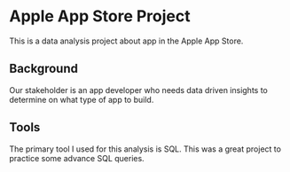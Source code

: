 # Apple App Store Project
This is a data analysis project about app in the Apple App Store. 

## Background
Our stakeholder is an app developer who needs data driven insights to determine on what type of app to build. 

## Tools
The primary tool I used for this analysis is SQL. This was a great project to practice some advance SQL queries.